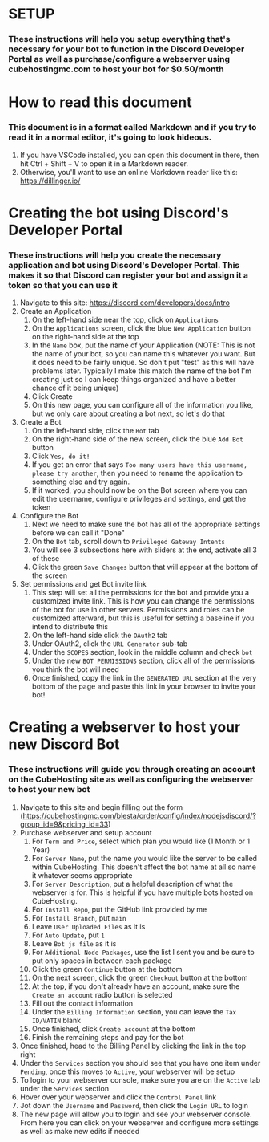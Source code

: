 # SETUP
### These instructions will help you setup everything that's necessary for your bot to function in the Discord Developer Portal as well as purchase/configure a webserver using cubehostingmc.com to host your bot for $0.50/month

# How to read this document
### This document is in a format called Markdown and if you try to read it in a normal editor, it's going to look hideous. 
1. If you have VSCode installed, you can open this document in there, then hit Ctrl + Shift + V to open it in a Markdown reader. 
2. Otherwise, you'll want to use an online Markdown reader like this: https://dillinger.io/



# Creating the bot using Discord's Developer Portal
### These instructions will help you create the necessary application and bot using Discord's Developer Portal. This makes it so that Discord can register your bot and assign it a token so that you can use it
1. Navigate to this site: https://discord.com/developers/docs/intro
2. Create an Application
   1. On the left-hand side near the top, click on `Applications`
   2. On the `Applications` screen, click the blue `New Application` button on the right-hand side at the top
   3. In the `Name` box, put the name of your Application (NOTE: This is not the name of your bot, so you can name this whatever you want. But it does need to be fairly unique. So don't put "test" as this will have problems later. Typically I make this match the name of the bot I'm creating just so I can keep things organized and have a better chance of it being unique)
   4. Click Create
   5. On this new page, you can configure all of the information you like, but we only care about creating a bot next, so let's do that
3. Create a Bot
   1. On the left-hand side, click the `Bot` tab
   2. On the right-hand side of the new screen, click the blue `Add Bot` button
   3. Click `Yes, do it!`
   4. If you get an error that says `Too many users have this username, please try another`, then you need to rename the application to something else and try again.
   5. If it worked, you should now be on the Bot screen where you can edit the username, configure privileges and settings, and get the token
4. Configure the Bot
   1. Next we need to make sure the bot has all of the appropriate settings before we can call it "Done"
   2. On the `Bot` tab, scroll down to `Privileged Gateway Intents`
   3. You will see 3 subsections here with sliders at the end, activate all 3 of these
   4. Click the green `Save Changes` button that will appear at the bottom of the screen
5. Set permissions and get Bot invite link
   1. This step will set all the permissions for the bot and provide you a customized invite link. This is how you can change the permissions of the bot for use in other servers. Permissions and roles can be customized afterward, but this is useful for setting a baseline if you intend to distribute this
   2. On the left-hand side click the `OAuth2` tab
   3. Under OAuth2, click the `URL Generator` sub-tab
   4. Under the `SCOPES` section, look in the middle column and check `bot`
   5. Under the new `BOT PERMISSIONS` section, click all of the permissions you think the bot will need
   6. Once finished, copy the link in the `GENERATED URL` section at the very bottom of the page and paste this link in your browser to invite your bot!



# Creating a webserver to host your new Discord Bot
### These instructions will guide you through creating an account on the CubeHosting site as well as configuring the webserver to host your new bot
1. Navigate to this site and begin filling out the form (https://cubehostingmc.com/blesta/order/config/index/nodejsdiscord/?group_id=9&pricing_id=33)
2. Purchase webserver and setup account
   1. For `Term and Price`, select which plan you would like (1 Month or 1 Year)
   2. For `Server Name`, put the name you would like the server to be called within CubeHosting. This doesn't affect the bot name at all so name it whatever seems appropriate
   3. For `Server Description`, put a helpful description of what the webserver is for. This is helpful if you have multiple bots hosted on CubeHosting.
   4. For `Install Repo`, put the GitHub link provided by me
   5. For `Install Branch`, put `main`
   6. Leave `User Uploaded Files` as it is
   7. For `Auto Update`, put `1`
   8.  Leave `Bot js file` as it is
   9.  For `Additional Node Packages`, use the list I sent you and be sure to put only spaces in between each package
   10. Click the green `Continue` button at the bottom
   11. On the next screen, click the green `Checkout` button at the bottom
   12. At the top, if you don't already have an account, make sure the `Create an account` radio button is selected
   13. Fill out the contact information
   14. Under the `Billing Information` section, you can leave the `Tax ID/VATIN` blank
   15. Once finished, click `Create account` at the bottom
   16. Finish the remaining steps and pay for the bot
3.  Once finished, head to the Billing Panel by clicking the link in the top right
4.  Under the `Services` section you should see that you have one item under `Pending`, once this moves to `Active`, your webserver will be setup
5.  To login to your webserver console, make sure you are on the `Active` tab under the `Services` section
6.  Hover over your webserver and click the `Control Panel` link
7.  Jot down the `Username` and `Password`, then click the `Login URL` to login
8.  The new page will allow you to login and see your webserver console. From here you can click on your webserver and configure more settings as well as make new edits if needed
